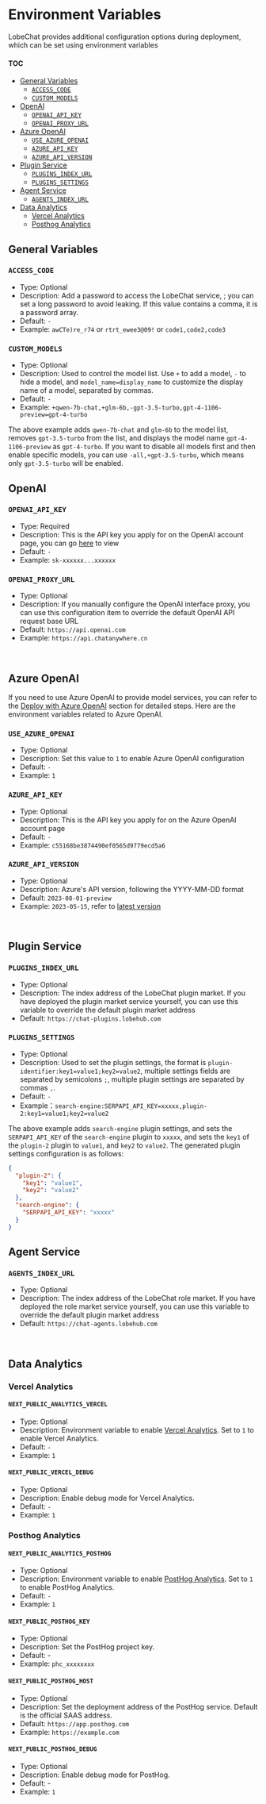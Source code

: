 # Environment Variables

LobeChat provides additional configuration options during deployment, which can be set using environment variables

#### TOC

- [General Variables](#general-variables)
  - [`ACCESS_CODE`](#access_code)
  - [`CUSTOM_MODELS`](#custom_models)
- [OpenAI](#openai)
  - [`OPENAI_API_KEY`](#openai_api_key)
  - [`OPENAI_PROXY_URL`](#openai_proxy_url)
- [Azure OpenAI](#azure-openai)
  - [`USE_AZURE_OPENAI`](#use_azure_openai)
  - [`AZURE_API_KEY`](#azure_api_key)
  - [`AZURE_API_VERSION`](#azure_api_version)
- [Plugin Service](#plugin-service)
  - [`PLUGINS_INDEX_URL`](#plugins_index_url)
  - [`PLUGINS_SETTINGS`](#plugins_settings)
- [Agent Service](#agent-service)
  - [`AGENTS_INDEX_URL`](#agents_index_url)
- [Data Analytics](#data-analytics)
  - [Vercel Analytics](#vercel-analytics)
  - [Posthog Analytics](#posthog-analytics)

## General Variables

### `ACCESS_CODE`

- Type: Optional
- Description: Add a password to access the LobeChat service, ; you can set a long password to avoid leaking. If this value contains a comma, it is a password array.
- Default: `-`
- Example: `awCTe)re_r74` or `rtrt_ewee3@09!` or `code1,code2,code3`

### `CUSTOM_MODELS`

- Type: Optional
- Description: Used to control the model list. Use `+` to add a model, `-` to hide a model, and `model_name=display_name` to customize the display name of a model, separated by commas.
- Default: `-`
- Example: `+qwen-7b-chat,+glm-6b,-gpt-3.5-turbo,gpt-4-1106-preview=gpt-4-turbo`

The above example adds `qwen-7b-chat` and `glm-6b` to the model list, removes `gpt-3.5-turbo` from the list, and displays the model name `gpt-4-1106-preview` as `gpt-4-turbo`. If you want to disable all models first and then enable specific models, you can use `-all,+gpt-3.5-turbo`, which means only `gpt-3.5-turbo` will be enabled.

## OpenAI

### `OPENAI_API_KEY`

- Type: Required
- Description: This is the API key you apply for on the OpenAI account page, you can go [here][openai-api-page] to view
- Default: `-`
- Example: `sk-xxxxxx...xxxxxx`

### `OPENAI_PROXY_URL`

- Type: Optional
- Description: If you manually configure the OpenAI interface proxy, you can use this configuration item to override the default OpenAI API request base URL
- Default: `https://api.openai.com`
- Example: `https://api.chatanywhere.cn`

<br/>

## Azure OpenAI

If you need to use Azure OpenAI to provide model services, you can refer to the [Deploy with Azure OpenAI](Deploy-with-Azure-OpenAI.zh-CN.md) section for detailed steps. Here are the environment variables related to Azure OpenAI.

### `USE_AZURE_OPENAI`

- Type: Optional
- Description: Set this value to `1` to enable Azure OpenAI configuration
- Default: `-`
- Example: `1`

### `AZURE_API_KEY`

- Type: Optional
- Description: This is the API key you apply for on the Azure OpenAI account page
- Default: `-`
- Example: `c55168be3874490ef0565d9779ecd5a6`

### `AZURE_API_VERSION`

- Type: Optional
- Description: Azure's API version, following the YYYY-MM-DD format
- Default: `2023-08-01-preview`
- Example: `2023-05-15`, refer to [latest version][azure-api-verion-url]

<br/>

## Plugin Service

### `PLUGINS_INDEX_URL`

- Type: Optional
- Description: The index address of the LobeChat plugin market. If you have deployed the plugin market service yourself, you can use this variable to override the default plugin market address
- Default: `https://chat-plugins.lobehub.com`

### `PLUGINS_SETTINGS`

- Type: Optional
- Description: Used to set the plugin settings, the format is `plugin-identifier:key1=value1;key2=value2`, multiple settings fields are separated by semicolons `;`, multiple plugin settings are separated by commas `,`.
- Default: `-`
- Example：`search-engine:SERPAPI_API_KEY=xxxxx,plugin-2:key1=value1;key2=value2`

The above example adds `search-engine` plugin settings, and sets the `SERPAPI_API_KEY` of the `search-engine` plugin to `xxxxx`, and sets the `key1` of the `plugin-2` plugin to `value1`, and `key2` to `value2`. The generated plugin settings configuration is as follows:

```json
{
  "plugin-2": {
    "key1": "value1",
    "key2": "value2"
  },
  "search-engine": {
    "SERPAPI_API_KEY": "xxxxx"
  }
}
```

## Agent Service

### `AGENTS_INDEX_URL`

- Type: Optional
- Description: The index address of the LobeChat role market. If you have deployed the role market service yourself, you can use this variable to override the default plugin market address
- Default: `https://chat-agents.lobehub.com`

<br/>

## Data Analytics

### Vercel Analytics

#### `NEXT_PUBLIC_ANALYTICS_VERCEL`

- Type: Optional
- Description: Environment variable to enable [Vercel Analytics][vercel-analytics-url]. Set to `1` to enable Vercel Analytics.
- Default: `-`
- Example: `1`

#### `NEXT_PUBLIC_VERCEL_DEBUG`

- Type: Optional
- Description: Enable debug mode for Vercel Analytics.
- Default: `-`
- Example: `1`

### Posthog Analytics

#### `NEXT_PUBLIC_ANALYTICS_POSTHOG`

- Type: Optional
- Description: Environment variable to enable [PostHog Analytics][posthog-analytics-url]. Set to `1` to enable PostHog Analytics.
- Default: `-`
- Example: `1`

#### `NEXT_PUBLIC_POSTHOG_KEY`

- Type: Optional
- Description: Set the PostHog project key.
- Default: -
- Example: `phc_xxxxxxxx`

#### `NEXT_PUBLIC_POSTHOG_HOST`

- Type: Optional
- Description: Set the deployment address of the PostHog service. Default is the official SAAS address.
- Default: `https://app.posthog.com`
- Example: `https://example.com`

#### `NEXT_PUBLIC_POSTHOG_DEBUG`

- Type: Optional
- Description: Enable debug mode for PostHog.
- Default: -
- Example: `1`

[azure-api-verion-url]: https://docs.microsoft.com/zh-cn/azure/developer/javascript/api-reference/es-modules/azure-sdk/ai-translation/translationconfiguration?view=azure-node-latest#api-version
[openai-api-page]: https://platform.openai.com/account/api-keys
[posthog-analytics-url]: https://posthog.com
[vercel-analytics-url]: https://vercel.com/analytics
